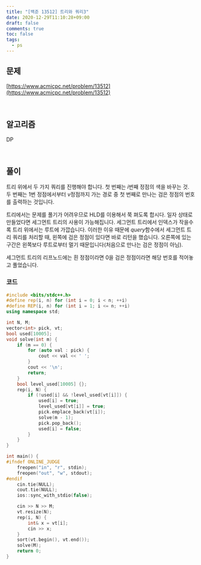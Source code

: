 ```yaml
---
title: "[백준 13512] 트리와 쿼리3"
date: 2020-12-29T11:10:28+09:00
draft: false
comments: true
toc: false
tags:
  - ps
---
```


## 문제

[https://www.acmicpc.net/problem/13512](https://www.acmicpc.net/problem/13512)

<br>

## 알고리즘

DP

<br>

## 풀이

트리 위에서 두 가지 쿼리를 진행해야 합니다. 첫 번째는 $i$번째 정점의 색을 바꾸는 것. 두 번째는 1번 정점에서부터 $v$정점까지 가는 경로 중 첫 번째로 만나는 검은 정점의 번호를 출력하는 것입니다.

트리에서는 문제를 풀기가 어려우므로 HLD를 이용해서 쭉 펴도록 합시다. 일자 상태로 만들었다면 세그먼트 트리의 사용이 가능해집니다. 세그먼트 트리에서 인덱스가 작을수록 트리 위에서는 루트에 가깝습니다. 이러한 이유 때문에 $query$함수에서 세그먼트 트리 쿼리를 처리할 때, 왼쪽에 검은 정점이 있다면 바로 리턴을 했습니다. 오른쪽에 있는 구간은 왼쪽보다 루트로부터 멀기 때문입니다(처음으로 만나는 검은 정점이 아님).

세그먼트 트리의 리프노드에는 흰 정점이라면 0을 검은 정점이라면 해당 번호를 적어놓고 풀었습니다.

### 코드

```c++
#include <bits/stdc++.h>
#define rep(i, n) for (int i = 0; i < n; ++i)
#define REP(i, n) for (int i = 1; i <= n; ++i)
using namespace std;

int N, M;
vector<int> pick, vt;
bool used[10005];
void solve(int m) {
    if (m == 0) {
        for (auto val : pick) {
            cout << val << ' ';
        }
        cout << '\n';
        return;
    }
    bool level_used[10005] {};
    rep(i, N) {
        if (!used[i] && !level_used[vt[i]]) {
            used[i] = true;
            level_used[vt[i]] = true;
            pick.emplace_back(vt[i]);
            solve(m - 1);
            pick.pop_back();
            used[i] = false;
        }
    }
}

int main() {
#ifndef ONLINE_JUDGE
    freopen("in", "r", stdin);
    freopen("out", "w", stdout);
#endif
    cin.tie(NULL);
    cout.tie(NULL);
    ios::sync_with_stdio(false);

    cin >> N >> M;
    vt.resize(N);
    rep(i, N) {
        int& x = vt[i];
        cin >> x;
    }
    sort(vt.begin(), vt.end());
    solve(M);
    return 0;
}
```
